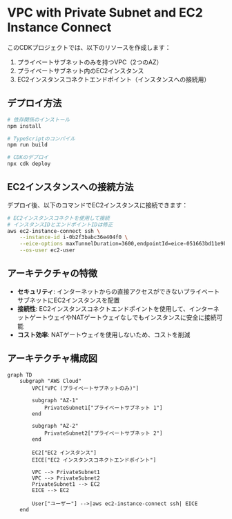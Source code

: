 # VPC with Private Subnet and EC2 Instance Connect

このCDKプロジェクトでは、以下のリソースを作成します：

1. プライベートサブネットのみを持つVPC（2つのAZ）
2. プライベートサブネット内のEC2インスタンス
3. EC2インスタンスコネクトエンドポイント（インスタンスへの接続用）

## デプロイ方法

```bash
# 依存関係のインストール
npm install

# TypeScriptのコンパイル
npm run build

# CDKのデプロイ
npx cdk deploy
```

## EC2インスタンスへの接続方法

デプロイ後、以下のコマンドでEC2インスタンスに接続できます：

```bash
# EC2インスタンスコネクトを使用して接続
# インスタンスIDとエンドポイントIDは修正
aws ec2-instance-connect ssh \
    --instance-id i-0b2f3babc36e404f0 \
    --eice-options maxTunnelDuration=3600,endpointId=eice-051663bd11e9bd9ee \
    --os-user ec2-user 
```

## アーキテクチャの特徴

- **セキュリティ**: インターネットからの直接アクセスができないプライベートサブネットにEC2インスタンスを配置
- **接続性**: EC2インスタンスコネクトエンドポイントを使用して、インターネットゲートウェイやNATゲートウェイなしでもインスタンスに安全に接続可能
- **コスト効率**: NATゲートウェイを使用しないため、コストを削減

## アーキテクチャ構成図

```mermaid
graph TD
    subgraph "AWS Cloud"
        VPC["VPC (プライベートサブネットのみ)"]
        
        subgraph "AZ-1"
            PrivateSubnet1["プライベートサブネット 1"]
        end
        
        subgraph "AZ-2"
            PrivateSubnet2["プライベートサブネット 2"]
        end
        
        EC2["EC2 インスタンス"]
        EICE["EC2 インスタンスコネクトエンドポイント"]
        
        VPC --> PrivateSubnet1
        VPC --> PrivateSubnet2
        PrivateSubnet1 --> EC2
        EICE --> EC2
        
        User["ユーザー"] -->|aws ec2-instance-connect ssh| EICE
    end
```
